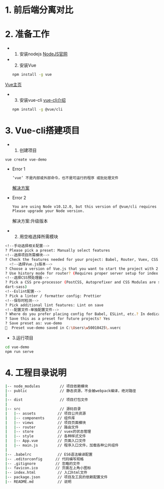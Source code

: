 # 1. 前后端分离对比

# 2. 准备工作

- 1. 安装nodejs
[NodeJS官网](https://nodejs.org/en/download/)

- 2. 安装Vue
  ```bash
  npm install -g vue
  ```
[Vue主页](https://cn.vuejs.org/v2/guide/index.html)

- 3. 安装vue-cli
[vue-cli介绍](https://cli.vuejs.org/zh/guide/)

  ```bash
  npm install -g @vue/cli
  ```

 # 3. Vue-cli搭建项目

  - 1. 创建项目
  ```bash
  vue create vue-demo
  ```
  - Error 1
    ```bash
    ‘vue‘ 不是内部或外部命令，也不是可运行的程序 或批处理文件
    ```
    [解决方案](https://blog.csdn.net/m0_62404884/article/details/120905036)

  - Error 2
    ```bash
    You are using Node v10.12.0, but this version of @vue/cli requires Node ^12.0.0 || >= 14.0.0.
    Please upgrade your Node version.
    ```
     解决方案:升级版本

  - 2. 用空格选择所需模块
  ```bash
  <!--手动选择相关配置-->
  ? Please pick a preset: Manually select features
  <!--选择项目所需模块-->
  ? Check the features needed for your project: Babel, Router, Vuex, CSS Pre-processors, Linter
    <!--选择Vue.js版本-->
  ? Choose a version of Vue.js that you want to start the project with 2.x
  ? Use history mode for router? (Requires proper server setup for index fallback in production) Yes
  <!--选择CSS预处理器-->
  ? Pick a CSS pre-processor (PostCSS, Autoprefixer and CSS Modules are supported by default): Sass/SCSS (with
  dart-sass)
  <!--Eslint配置-->
  ? Pick a linter / formatter config: Prettier
  <!--保存时检测-->
  ? Pick additional lint features: Lint on save
  <!--配置文件-单独配置文件-->
  ? Where do you prefer placing config for Babel, ESLint, etc.? In dedicated config files
  ? Save this as a preset for future projects? Yes
  ? Save preset as: vue-demo
  🎉  Preset vue-demo saved in C:\Users\w50010425\.vuerc
  ```
  - 3.运行项目
  ```bash
  cd vue-demo
  npm run serve
  ```
  
# 4. 工程目录说明
```bash
|-- node_modules         // 项目依赖模块
|-- public               // 静态资源，不会被webpack编译，绝对路径
|
|-- dist                 // 项目打包文件
|
|-- src                  // 源码目录
|   |-- assets          // 项目公共资源
|   |-- components      // 组件库
|   |-- views           // 项目页面模块
|   |-- router          // 路由文件
|   |-- store           // vuex的状态管理
|   |-- style           // 各种样式文件
|   |-- App.vue         // 页面入口文件
|   |-- main.js         // 程序入口文件，加载各种公共组件
|
|-- .babelrc            // ES6语法编译配置
|-- .editorconfig      // 代码编写规格
|-- .gitignore         // 忽略的文件
|-- favicon.ico        // 页面左上角小图标
|-- index.html          // 入口html文件
|-- package.json        // 项目及工具的依赖配置文件
|-- README.md           // 说明
```
